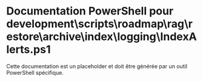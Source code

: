 # Documentation PowerShell pour development\scripts\roadmap\rag\restore\archive\index\logging\IndexAlerts.ps1

Cette documentation est un placeholder et doit être générée par un outil PowerShell spécifique.
